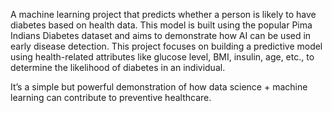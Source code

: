 A machine learning project that predicts whether a person is likely to have diabetes based on health data. This model is built using the popular Pima Indians Diabetes dataset and aims to demonstrate how AI can be used in early disease detection.
This project focuses on building a predictive model using health-related attributes like glucose level, BMI, insulin, age, etc., to determine the likelihood of diabetes in an individual.

It’s a simple but powerful demonstration of how data science + machine learning can contribute to preventive healthcare.
